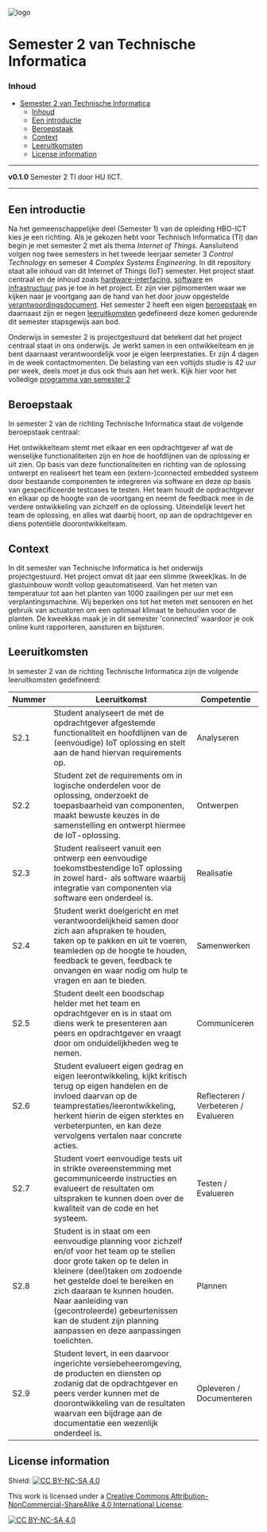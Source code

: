 ![logo](https://www.hu.nl/-/media/hu/afbeeldingen/algemeen/hu-logo.ashx) [](logo-id)

# Semester 2 van Technische Informatica[](title-id)

### Inhoud[](toc-id)

- [Semester 2 van Technische Informatica](#semester-2-van-technische-informatica)
    - [Inhoud](#inhoud)
  - [Een introductie](#een-introductie)
  - [Beroepstaak](#beroepstaak)
  - [Context](#context)
  - [Leeruitkomsten](#leeruitkomsten)
  - [License information](#license-information)

---

**v0.1.0 [](version-id)** Semester 2 TI door HU IICT[](author-id).

---

## Een introductie

Na het gemeenschappelijke deel (Semester 1) van de opleiding HBO-ICT kies je een richting. Als je gekozen hebt voor Technisch Informatica (TI) dan begin je met semester 2 met als thema *Internet of Things*. Aansluitend volgen nog twee semesters in het tweede leerjaar semeter 3 *Control Technology* en semeser 4 *Complex Systems Engineering*​. In dit repository staat alle inhoud van dit Internet of Things (IoT) semester. Het project staat centraal en de inhoud zoals [hardware-interfacing](./hardware-interfacing/README.md), [software](./software/README.md) en [infrastructuur](./infrastructuur/README.md) pas je toe in het project. Er zijn vier pijlmomenten waar we kijken naar je voortgang aan de hand van het door jouw opgestelde [verantwoordingsdocument](./Verantwoordingsdocument_TI_S2.md). Het semester 2 heeft een eigen [beroepstaak](#beroepstaak) en daarnaast zijn er negen [leeruitkomsten](#leeruitkomsten) gedefineerd deze komen gedurende dit semester stapsgewijs aan bod.

Onderwijs in semester 2 is projectgestuurd dat betekent dat het project centraal staat in ons onderwijs. Je werkt samen in een ontwikkelteam en je bent daarnaast verantwoordelijk voor je eigen leerprestaties. Er zijn 4 dagen in de week contactmomenten. De belasting van een voltijds studie is 42 uur per week, deels moet je dus ook thuis aan het werk. Kijk hier voor het volledige [programma van semester 2](./Programma.md)

## Beroepstaak

In semester 2 van de richting Technische Informatica staat de volgende beroepstaak centraal:

Het ontwikkelteam stemt met elkaar en een opdrachtgever af wat de wenselijke functionaliteiten zijn en hoe de hoofdlijnen van de oplossing er uit zien. Op basis van deze functionaliteiten en richting van de oplossing ontwerpt en realiseert het team een (extern-)connected embedded systeem door bestaande componenten te integreren via software en deze op basis van gespecificeerde testcases te testen. Het team houdt de opdrachtgever en elkaar op de hoogte van de voortgang en neemt de feedback mee in de verdere ontwikkeling van zichzelf en de oplossing. Uiteindelijk levert het team de oplossing, en alles wat daarbij hoort, op aan de opdrachtgever en diens potentiële doorontwikkelteam.

## Context

In dit semester van Technische Informatica is het onderwijs projectgestuurd. Het project omvat dit jaar een slimme (kweek)kas. In de glastuinbouw wordt vollop geautomatiseerd. Van het meten van temperatuur tot aan het planten van 1000 zaailingen per uur met een verplantingsmachine. Wij beperken ons tot het meten met sensoren en het gebruik van actuatoren om een optimaal klimaat te behouden voor de planten. De kweekkas maak je in dit semester 'connected' waardoor je ook online kunt rapporteren, aansturen en bijsturen.  

## Leeruitkomsten

In semester 2 van de richting Technische Informatica zijn de volgende leeruitkomsten gedefineerd:

Nummer | Leeruitkomst | Competentie
---|---|---
S2.1 | Student analyseert de met de opdrachtgever afgestemde functionaliteit en hoofdlijnen van de (eenvoudige) IoT oplossing en stelt aan de hand hiervan requirements op. | Analyseren
S2.2 | Student zet de requirements om in logische onderdelen voor de oplossing, onderzoekt de toepasbaarheid van componenten, maakt bewuste keuzes in de samenstelling en ontwerpt hiermee de IoT-oplossing. | Ontwerpen
S2.3 | Student realiseert vanuit een ontwerp een eenvoudige toekomstbestendige IoT oplossing in zowel hard- als software waarbij integratie van componenten via software een onderdeel is. | Realisatie
S2.4 | Student werkt doelgericht en met verantwoordelijkheid samen door zich aan afspraken te houden, taken op te pakken en uit te voeren, teamleden op de hoogte te houden, feedback te geven, feedback te onvangen en waar nodig om hulp te vragen en aan te bieden. | Samenwerken
S2.5 | Student deelt een boodschap helder met het team en opdrachtgever en is in staat om diens werk te presenteren aan peers en opdrachtgever en vraagt door om onduidelijkheden weg te nemen. | Communiceren
S2.6 | Student evalueert eigen gedrag en eigen leerontwikkeling, kijkt kritisch terug op eigen handelen en de invloed daarvan op de teamprestaties/leerontwikkeling, herkent hierin de eigen sterktes en verbeterpunten, en kan deze vervolgens vertalen naar concrete acties. | Reflecteren / Verbeteren / Evalueren
S2.7 | Student voert eenvoudige tests uit in strikte overeenstemming met gecommuniceerde instructies en evalueert de resultaten om uitspraken te kunnen doen over de kwaliteit van de code en het systeem. | Testen / Evalueren
S2.8 | Student is in staat om een eenvoudige planning voor zichzelf en/of voor het team op te stellen door grote taken op te delen in kleinere (deel)taken om zodoende het gestelde doel te bereiken en zich daaraan te kunnen houden. Naar aanleiding van (gecontroleerde) gebeurtenissen kan de student zijn planning aanpassen en deze aanpassingen toelichten. | Plannen
S2.9 | Student levert, in een daarvoor ingerichte versiebeheeromgeving, de producten en diensten op zodanig dat de opdrachtgever en peers verder kunnen met de doorontwikkeling van de resultaten waarvan een bijdrage aan de documentatie een wezenlijk onderdeel is.| Opleveren / Documenteren

## License information

Shield: [![CC BY-NC-SA 4.0][cc-by-nc-sa-shield]][cc-by-nc-sa]

This work is licensed under a
[Creative Commons Attribution-NonCommercial-ShareAlike 4.0 International License][cc-by-nc-sa].

[![CC BY-NC-SA 4.0][cc-by-nc-sa-image]][cc-by-nc-sa]

[cc-by-nc-sa]: http://creativecommons.org/licenses/by-nc-sa/4.0/
[cc-by-nc-sa-image]: https://licensebuttons.net/l/by-nc-sa/4.0/88x31.png
[cc-by-nc-sa-shield]: https://img.shields.io/badge/License-CC%20BY--NC--SA%204.0-lightgrey.svg